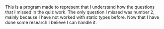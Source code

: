 This is a program made to represent that I understand
how the questions that I missed in the quiz work.
The only question I missed was number 2, mainly because
I have not worked with static types before. Now that I
have done some research I believe I can handle it.